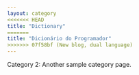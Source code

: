 ```yaml
---
layout: category
<<<<<<< HEAD
title: "Dictionary"
=======
title: "Dicionário do Programador"
>>>>>>> 07f58bf (New blog, dual language)
---
```


Category 2: Another sample category page.